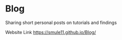 # Blog
Sharing short personal posts on tutorials and findings

Website Link
https://smule11.github.io/Blog/
